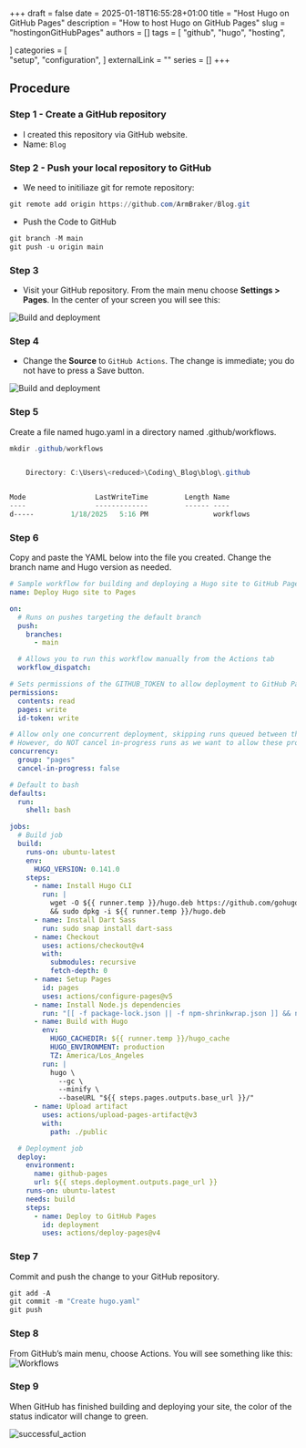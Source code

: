 +++ 
draft = false
date = 2025-01-18T16:55:28+01:00
title = "Host Hugo on GitHub Pages"
description = "How to host Hugo on GitHub Pages"
slug = "hostingonGitHubPages"
authors = []
tags = [
    "github",
    "hugo",
    "hosting",

]
categories = [    
    "setup",
    "configuration",
    ]
externalLink = ""
series = []
+++

## Procedure

### Step 1 - Create a GitHub repository

- I created this repository via GitHub website.
- Name: `Blog`

### Step 2 - Push your local repository to GitHub

- We need to initiliaze git for remote repository:

 ```powershell
 git remote add origin https://github.com/ArmBraker/Blog.git
 ```

- Push the Code to GitHub

```powershell
git branch -M main
git push -u origin main
```

### Step 3

- Visit your GitHub repository. From the main menu choose **Settings > Pages**. In the center of your screen you will see this:

![Build and deployment](https://gohugo.io/hosting-and-deployment/hosting-on-github/gh-pages-1.png)

### Step 4

- Change the **Source** to `GitHub Actions`. The change is immediate; you do not have to press a Save button.

![Build and deployment](https://gohugo.io/hosting-and-deployment/hosting-on-github/gh-pages-2.png)

### Step 5

Create a file named hugo.yaml in a directory named .github/workflows.

```powershell
mkdir .github/workflows


    Directory: C:\Users\<reduced>\Coding\_Blog\blog\.github


Mode                 LastWriteTime         Length Name
----                 -------------         ------ ----
d-----         1/18/2025   5:16 PM                workflows
```

### Step 6

Copy and paste the YAML below into the file you created. Change the branch name and Hugo version as needed.

```yaml
# Sample workflow for building and deploying a Hugo site to GitHub Pages
name: Deploy Hugo site to Pages

on:
  # Runs on pushes targeting the default branch
  push:
    branches:
      - main

  # Allows you to run this workflow manually from the Actions tab
  workflow_dispatch:

# Sets permissions of the GITHUB_TOKEN to allow deployment to GitHub Pages
permissions:
  contents: read
  pages: write
  id-token: write

# Allow only one concurrent deployment, skipping runs queued between the run in-progress and latest queued.
# However, do NOT cancel in-progress runs as we want to allow these production deployments to complete.
concurrency:
  group: "pages"
  cancel-in-progress: false

# Default to bash
defaults:
  run:
    shell: bash

jobs:
  # Build job
  build:
    runs-on: ubuntu-latest
    env:
      HUGO_VERSION: 0.141.0
    steps:
      - name: Install Hugo CLI
        run: |
          wget -O ${{ runner.temp }}/hugo.deb https://github.com/gohugoio/hugo/releases/download/v${HUGO_VERSION}/hugo_extended_${HUGO_VERSION}_linux-amd64.deb \
          && sudo dpkg -i ${{ runner.temp }}/hugo.deb
      - name: Install Dart Sass
        run: sudo snap install dart-sass
      - name: Checkout
        uses: actions/checkout@v4
        with:
          submodules: recursive
          fetch-depth: 0
      - name: Setup Pages
        id: pages
        uses: actions/configure-pages@v5
      - name: Install Node.js dependencies
        run: "[[ -f package-lock.json || -f npm-shrinkwrap.json ]] && npm ci || true"
      - name: Build with Hugo
        env:
          HUGO_CACHEDIR: ${{ runner.temp }}/hugo_cache
          HUGO_ENVIRONMENT: production
          TZ: America/Los_Angeles
        run: |
          hugo \
            --gc \
            --minify \
            --baseURL "${{ steps.pages.outputs.base_url }}/"
      - name: Upload artifact
        uses: actions/upload-pages-artifact@v3
        with:
          path: ./public

  # Deployment job
  deploy:
    environment:
      name: github-pages
      url: ${{ steps.deployment.outputs.page_url }}
    runs-on: ubuntu-latest
    needs: build
    steps:
      - name: Deploy to GitHub Pages
        id: deployment
        uses: actions/deploy-pages@v4
```

### Step 7

Commit and push the change to your GitHub repository.

```powershell
git add -A
git commit -m "Create hugo.yaml"
git push
```

### Step 8

From GitHub’s main menu, choose Actions. You will see something like this:
![Workflows](https://gohugo.io/hosting-and-deployment/hosting-on-github/gh-pages-3.png)

### Step 9

When GitHub has finished building and deploying your site, the color of the status indicator will change to green.

![successful_action](/blog/images/successful_action.png)